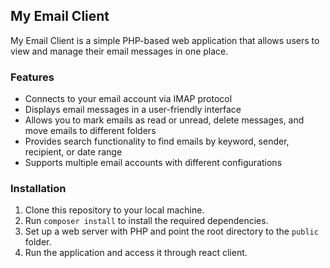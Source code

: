## My Email Client

My Email Client is a simple PHP-based web application that allows users to view and manage their email messages in one place.

### Features

- Connects to your email account via IMAP protocol
- Displays email messages in a user-friendly interface
- Allows you to mark emails as read or unread, delete messages, and move emails to different folders
- Provides search functionality to find emails by keyword, sender, recipient, or date range
- Supports multiple email accounts with different configurations

### Installation

1. Clone this repository to your local machine.
2. Run `composer install` to install the required dependencies.
3. Set up a web server with PHP and point the root directory to the `public` folder.
4. Run the application and access it through react client.


